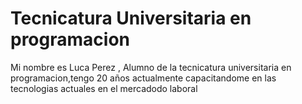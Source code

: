 <h1>Tecnicatura Universitaria en programacion</h1>

Mi nombre es Luca Perez , Alumno de la tecnicatura universitaria en programacion,tengo 20 años
actualmente capacitandome en las tecnologias actuales en el mercadodo laboral
